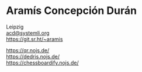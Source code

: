 # Aramís Concepción Durán

Leipzig  
acd@systemli.org  
https://git.sr.ht/~aramis  

https://qr.nojs.de/  
https://dedris.nojs.de/  
https://chessboardify.nojs.de/  

